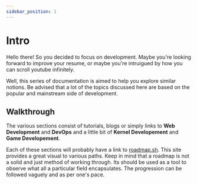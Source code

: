 ```yaml
---
sidebar_position: 1
---
```


# Intro

Hello there! So you decided to focus on development. Maybe you're looking forward to improve your resume, or maybe you're intruigued by how you can scroll youtube infinitely.

Well, this series of documentation is aimed to help you explore similar notions. Be advised that a lot of the topics discussed here are based on the popular and mainstream side of development.

## Walkthrough

The various sections consist of tutorials, blogs or simply links to **Web Development** and **DevOps** and a little bit of **Kernel Developement** and **Game Developement**.

Each of these sections will probably have a link to [roadmap.sh](http://roadmap.sh). This site provides a great visual to various paths. Keep in mind that a roadmap is not a solid and just method of working through. Its should be used as a tool to observe what all a particular field encapsulates. The progression can be followed vaguely and as per one's pace.
